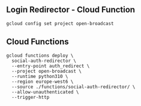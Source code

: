 ## Login Redirector - Cloud Function

```shell
gcloud config set project open-broadcast
```


## Cloud Functions

```shell
gcloud functions deploy \
  social-auth-redirector \
  --entry-point auth_redirect \
  --project open-broadcast \
  --runtime python310 \
  --region europe-west6 \
  --source ./functions/social-auth-redirector/ \
  --allow-unauthenticated \
  --trigger-http
```

